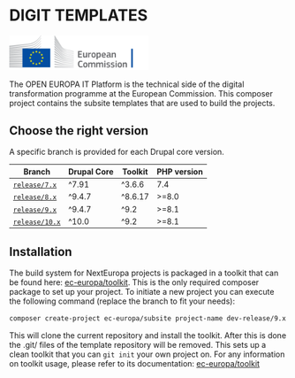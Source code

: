 # DIGIT TEMPLATES

<img width="50%" src="logo.svg" />

The OPEN EUROPA IT Platform is the technical side of the digital
transformation programme at the European Commission. This composer project
contains the subsite templates that are used to build the projects.

## Choose the right version

A specific branch is provided for each Drupal core version.

| Branch                                                                 | Drupal Core | Toolkit | PHP version |
|------------------------------------------------------------------------|-------------|---------|-------------|
| [`release/7.x`](https://github.com/ec-europa/subsite/tree/release/7.x) | ^7.91       | ^3.6.6  | 7.4         |
| [`release/8.x`](https://github.com/ec-europa/subsite/tree/release/8.x) | ^9.4.7      | ^8.6.17 | &gt;=8.0    |
| [`release/9.x`](https://github.com/ec-europa/subsite/tree/release/9.x) | ^9.4.7      | ^9.2    | &gt;=8.1    |
| [`release/10.x`](https://github.com/ec-europa/subsite/tree/release/10.x) | ^10.0       | ^9.2    | &gt;=8.1    |

## Installation

The build system for NextEuropa projects is packaged in a toolkit that can be 
found here: [ec-europa/toolkit](https://github.com/ec-europa/toolkit#user-guide-and-documentation). 
This is the only required composer package to set up your project. To initiate
a new project you can execute the following command (replace the branch to 
fit your needs):

```bash
composer create-project ec-europa/subsite project-name dev-release/9.x --no-interaction
```

This will clone the current repository and install the toolkit. After this is
done the .git/ files of the template repository will be removed. This sets up a clean
toolkit that you can `git init` your own project on. For any information on
toolkit usage, please refer to its documentation: 
[ec-europa/toolkit](https://github.com/ec-europa/toolkit#user-guide)
